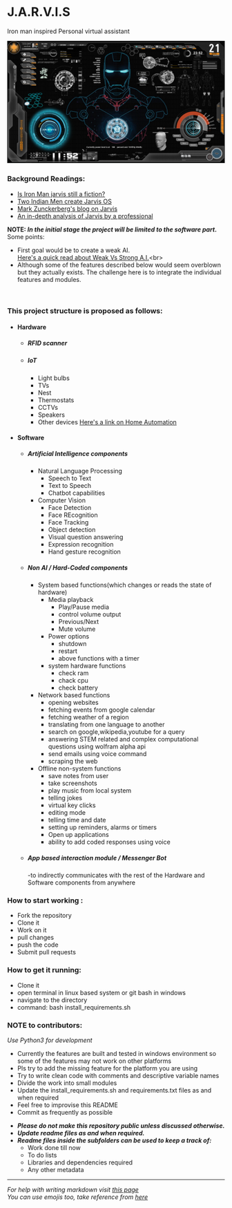 # J.A.R.V.I.S<br>
Iron man inspired Personal virtual assistant

![jarvis](./assets/images/jarvis.jpg)

### Background Readings:
- [Is Iron Man jarvis still a fiction?]("https://medium.com/@froger_mcs/iron-mans-jarvis-is-it-still-a-fiction-972c337294de")
- [Two Indian Men create Jarvis OS]("https://www.indianweb2.com/2014/07/28/two-indians-made-iron-mans-jarvis-ai-reality/")
- [Mark Zunckerberg's blog on Jarvis]("https://www.facebook.com/notes/mark-zuckerberg/building-jarvis/10103347273888091/?pnref=story")
- [An in-depth analysis of Jarvis by a professional]("https://www.linkedin.com/pulse/how-studying-ai-ruins-marvel-movies-you-tony-starks-jarvis-feroli/")

__NOTE:  _In the initial stage the project will be limited to the software part_.__
Some points:
- First goal would be to create a weak AI.<br>
[Here's a quick read about Weak Vs Strong A.I.]("https://e3zine.com/strong-artificial-intelligence/")<br>
- Although some of the features described below would seem overblown but they actually exists. The challenge here is to integrate the individual features and modules.
<br>

### This project structure is proposed as follows:
  - #### Hardware
    - ##### RFID scanner
    - ##### IoT
      - Light bulbs
      - TVs
      - Nest
      - Thermostats
      - CCTVs
      - Speakers
      - Other devices
      [Here's a link on Home Automation]("https://www.youtube.com/watch?v=bE9NhWMTK1E")
  - #### Software
    - ##### Artificial Intelligence components
      - Natural Language Processing
        - Speech to Text
        - Text to Speech
        - Chatbot capabilities
      - Computer Vision
        - Face Detection
        - Face REcognition
        - Face Tracking
        - Object detection
        - Visual question answering
        - Expression recognition
        - Hand gesture recognition
    - ##### Non AI / Hard-Coded components
      - System based functions(which changes or reads the state of hardware)
        - Media playback
          - Play/Pause media
          - control volume output
          - Previous/Next 
          - Mute volume
        - Power options
          - shutdown
          - restart
          - above functions with a timer
        - system hardware functions
          - check ram
          - chack cpu
          - check battery
      - Network based functions
        - opening websites
        - fetching events from google calendar
        - fetching weather of a region
        - translating from one language to another
        - search on google,wikipedia,youtube for a query
        - answering STEM related and complex computational questions using wolfram alpha api
        - send emails using voice command
        - scraping the web
      - Offline non-system functions
        - save notes from user
        - take screenshots
        - play music from local system
        - telling jokes
        - virtual key clicks
        - editing mode
        - telling time and date
        - setting up reminders, alarms or timers
        - Open up applications
        - ability to add coded responses using voice

    - ##### App based interaction module / Messenger Bot
      -to indirectly communicates with the rest of the Hardware and Software components from anywhere


### How to start working :
- Fork the repository
- Clone it
- Work on it
- pull changes
- push the code
- Submit pull requests

### How to get it running:
- Clone it
- open terminal in linux based system or git bash in windows
- navigate to the directory
- command: bash install_requirements.sh

### NOTE to contributors:
_Use Python3 for development_
- Currently the features are built and tested in windows environment so some of the features may not work on other platforms
- Pls try to add the missing feature for the platform you are using
- Try to write clean code with comments and descriptive variable names
- Divide the work into small modules
- Update the install_requirements.sh and requirements.txt files as and when required
- Feel free to improvise this README
- Commit as frequently as possible

* ***Please do not make this repository public unless discussed otherwise.***
* ***Update readme files as and when required.***
* ***Readme files inside the subfolders can be used to keep a track of:***
  * Work done till now
  * To do lists
  * Libraries and dependencies required
  * Any other metadata

<hr>

*For help with writing markdown visit [this page](https://guides.github.com/features/mastering-markdown/)*<br>
*You can use emojis too, take reference from [here](https://github.com/ikatyang/emoji-cheat-sheet)*<br>